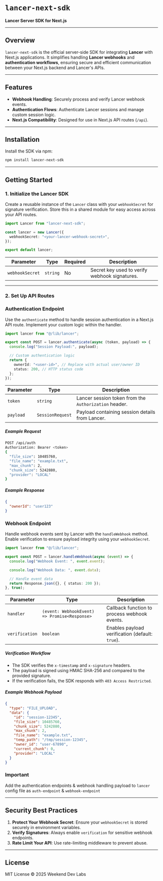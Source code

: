 # `lancer-next-sdk`

**Lancer Server SDK for Next.js**

---

## **Overview**

`lancer-next-sdk` is the official server-side SDK for integrating **Lancer** with Next.js applications. It simplifies handling **Lancer webhooks** and **authentication workflows**, ensuring secure and efficient communication between your Next.js backend and Lancer's APIs.

---

## **Features**

- **Webhook Handling**: Securely process and verify Lancer webhook events.
- **Authentication Flows**: Authenticate Lancer sessions and manage custom session logic.
- **Next.js Compatibility**: Designed for use in Next.js API routes (`/api`).

---

## **Installation**

Install the SDK via npm:

```bash
npm install lancer-next-sdk
```

---

## **Getting Started**

### **1. Initialize the Lancer SDK**

Create a reusable instance of the `Lancer` class with your `webhookSecret` for signature verification. Store this in a shared module for easy access across your API routes.

```typescript
import Lancer from "lancer-next-sdk";

const lancer = new Lancer({
  webhookSecret: "<your-lancer-webhook-secret>",
});

export default lancer;
```

| Parameter       | Type     | Required | Description                                     |
|-----------------|----------|----------|-------------------------------------------------|
| `webhookSecret` | `string` | No       | Secret key used to verify webhook signatures.  |

---

### **2. Set Up API Routes**

### **Authentication Endpoint**

Use the `authenticate` method to handle session authentication in a Next.js API route. Implement your custom logic within the handler.

```typescript
import lancer from "@/lib/lancer";

export const POST = lancer.authenticate(async (token, payload) => {
  console.log("Session Payload:", payload);

  // Custom authentication logic
  return {
    ownerId: "<user-id>", // Replace with actual user/owner ID
    status: 200, // HTTP status code
  };
});
```

| Parameter    | Type                     | Description                                    |
|--------------|--------------------------|------------------------------------------------|
| `token`      | `string`                 | Lancer session token from the `Authorization` header. |
| `payload`    | `SessionRequest`         | Payload containing session details from Lancer. |

##### Example Request
```bash
POST /api/auth
Authorization: Bearer <token>
{
  "file_size": 10485760,     
  "file_name": "example.txt",
  "max_chunk": 2,            
  "chunk_size": 5242880,     
  "provider": "LOCAL"    
}
```

##### Example Response
```json
{
  "ownerId": "user123"
}
```

### **Webhook Endpoint**

Handle webhook events sent by Lancer with the `handleWebhook` method. Enable verification to ensure payload integrity using your `webhookSecret`.

```typescript
import lancer from "@/lib/lancer";

export const POST = lancer.handleWebhook(async (event) => {
  console.log("Webhook Event: ", event.event);

  console.log("Webhook Data: ", event.data);

  // Handle event data
  return Response.json({}, { status: 200 });
}, true);
```

| Parameter       | Type                                              | Description                                                   |
|-----------------|---------------------------------------------------|---------------------------------------------------------------|
| `handler`       | `(event: WebhookEvent) => Promise<Response>`       | Callback function to process webhook events.                 |
| `verification`  | `boolean`                                         | Enables payload verification (default: `true`).              |

##### Verification Workflow
- The SDK verifies the `x-timestamp` and `x-signature` headers.
- The payload is signed using HMAC SHA-256 and compared to the provided signature.
- If the verification fails, the SDK responds with `403 Access Restricted`.


##### Example Webhook Payload
```json
{
  "type": "FILE_UPLOAD",
  "data": {
    "id": "session-12345",
    "file_size": 10485760,
    "chunk_size": 5242880,
    "max_chunk": 2,
    "file_name": "example.txt",
    "temp_path": "/tmp/session-12345",
    "owner_id": "user-67890",
    "current_chunk": 0,
    "provider": "LOCAL"
  }
}
```
### Important 

Add the authentication endpoints & webhook handling payload to `lancer` config file as `auth-endpoint` & `webhook-endpoint`

---

## **Security Best Practices**

1. **Protect Your Webhook Secret**: Ensure your `webhookSecret` is stored securely in environment variables.
2. **Verify Signatures**: Always enable `verification` for sensitive webhook endpoints.
3. **Rate Limit Your API**: Use rate-limiting middleware to prevent abuse.

---

## **License**

MIT License © 2025 Weekend Dev Labs